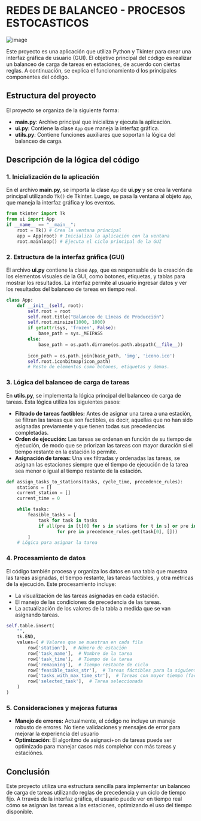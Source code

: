 # REDES DE BALANCEO - PROCESOS ESTOCASTICOS

![image](https://github.com/user-attachments/assets/d39d1978-0a96-4fcf-9d61-30d69f8d9380)


Este proyecto es una aplicación que utiliza Python y Tkinter para crear una interfaz gráfica de usuario (GUI). El objetivo principal del código es realizar un balanceo de carga de tareas en estaciones, de acuerdo con ciertas reglas. A continuación, se explica el funcionamiento d los principales componentes del código.

## Estructura del proyecto

El proyecto se organiza de la siguiente forma:
- **main.py**: Archivo principal que inicializa y ejecuta la aplicación.
- **ui.py**: Contiene la clase `App` que maneja la interfaz gráfica.
- **utils.py**: Contiene funciones auxiliares que soportan la lógica del balanceo de carga.

## Descripción de la lógica del código

### 1. Inicialización de la aplicación

En el archivo **main.py**, se importa la clase `App` de **ui.py** y se crea la ventana principal utilizando `Tk()` de Tkinter. Luego, se pasa la ventana al objeto `App`, que maneja la interfaz gráfica y los eventos.

```python
from tkinter import Tk
from ui import App
if __name__ == "__main__":
    root = Tk() # Crea la ventana principal
    app = App(root) # Inicializa la aplicación con la ventana
    root.mainloop() # Ejecuta el ciclo principal de la GUI
```

### 2. Estructura de la interfaz gráfica (GUI)

El archivo **ui.py** contiene la clase `App`, que es responsable de la creación de los elementos visuales de la GUI, como botones, etiquetas, y tablas para mostrar los resultados. La interfaz permite al usuario ingresar datos y ver los resultados del balanceo de tareas en tiempo real.

```python
class App:
    def __init__(self, root):
        self.root = root
        self.root.title("Balanceo de Líneas de Producción")
        self.root.minsize(1000, 1000)
        if getattr(sys, 'frozen', False):
            base_path = sys._MEIPASS
        else:
            base_path = os.path.dirname(os.path.abspath(__file__))
        
        icon_path = os.path.join(base_path, 'img', 'icono.ico')
        self.root.iconbitmap(icon_path)
        # Resto de elementos como botones, etiquetas y demas.
```

### 3. Lógica del balanceo de carga de tareas

En **utils.py**, se implementa la lógica principal del balanceo de carga de tareas. Esta lógica utiliza los siguientes pasos:
* **Filtrado de tareas factibles:** Antes de asignar una tarea a una estación, se filtran las tareas que son factibles, es decir, aquellas que no han sido asignadas previamente y que tienen todas sus precedencias completadas.
* **Orden de ejecución:** Las tareas se ordenan en función de su tiempo de ejecución, de modo que se priorizan las tareas con mayor duración si el tiempo restante en la estación lo permite.
* **Asignación de tareas:** Una vex filtradas y ordenadas las tareas, se asignan las estaciones siempre que el tiempo de ejecución de la tarea sea menor o igual al tiempo restante de la estación.

```python
def assign_tasks_to_stations(tasks, cycle_time, precedence_rules):
    stations = []
    current_station = []
    current_time = 0

    while tasks:
        feasible_tasks = [
            task for task in tasks
            if all(pre in [t[0] for s in stations for t in s] or pre in [t[0] for t in current_station]
                   for pre in precedence_rules.get(task[0], []))
        ]
    # Lógica para asignar la tarea
```

### 4. Procesamiento de datos

El código también procesa y organiza los datos en una tabla que muestra las tareas asignadas, el tiempo restante, las tareas factibles, y otra métricas de la ejecución.
Este procesamiento incluye:
* La visualización de las tareas asignadas en cada estación.
* El manejo de las condiciones de precedencia de las tareas.
* La actualización de los valores de la tabla a medida que se van asignando tareas.

```python
self.table.insert(
    "",
    tk.END,
    values=( # Valores que se muestran en cada fila
        row['station'],  # Número de estación
        row['task_name'],  # Nombre de la tarea
        row['task_time'],  # Tiempo de la tarea
        row['remaining'],  # Tiempo restante de ciclo
        row['feasible_tasks_str'],  # Tareas fáctibles para la siguiente iteración
        row['tasks_with_max_time_str'],  # Tareas con mayor tiempo (factibles)
        row['selected_task'],  # Tarea seleccionada
    )
)
```

### 5. Consideraciones y mejoras futuras

* **Manejo de errores:** Actualmente, el código no incluye un manejo robusto de errores. No tiene validaciones y mensajes de error para mejorar la experiencia del usuario
* **Optimización:** El algoritmo de asignaci+on de tareas puede ser optimizado para manejar casos más complehor con más tareas y estaciónes.

## Conclusión

Este proyecto utiliza una estructura sencilla para implementar un balanceo de carga de tareas utilizando reglas de precedencia y un ciclo de tiempo fijo. A trravés de la interfaz gráfica, el usuario puede ver en tiempo real cómo se asignan las tareas a las estaciones, optimizando el uso del tiempo disponible.
